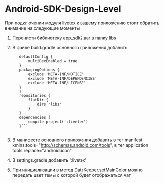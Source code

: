 # Android-SDK-Design-Level
При подключении модуля livetex к вашему приложению стоит обратить внимание на следующие моменты

1. Перенисти библиотеку app_sdk2.aar в папку libs 

2. В файле build.gradle основного приложения добавить 

	 ```adroid {
	    defaultConfig {
	        multiDexEnabled = true
	    }
	    packagingOptions {
	        exclude 'META-INF/NOTICE'
	        exclude 'META-INF/DEPENDENCIES'
	        exclude 'META-INF/LICENSE'
	    }
		}
		repositories {
		    flatDir {
		        dirs 'libs'
		    }
		}
		dependencies {
		    compile project(':livetex')
		}```
		
3. В манифесте основного приложения добавить в тег manifest  xmlns:tools="http://schemas.android.com/tools", 
			в тег application   tools:replace="android:icon"
			
4. В settings.gradle добавить ':livetex'

5. При инициализации в метод DataKeeper.setMainColor можно передать цвет темы с которой будет отображаться чат
